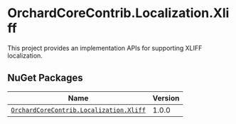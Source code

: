 # OrchardCoreContrib.Localization.Xliff

This project provides an implementation APIs for supporting XLIFF localization.

## NuGet Packages

| Name | Version |
| --- | --- |
| [`OrchardCoreContrib.Localization.Xliff`](https://www.nuget.org/packages/OrchardCoreContrib.Localization.Xliff/1.0.0) | 1.0.0 |
